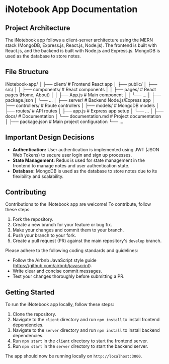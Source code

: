 # iNotebook App Documentation

## Project Architecture

The iNotebook app follows a client-server architecture using the MERN stack (MongoDB, Express.js, React.js, Node.js). The frontend is built with React.js, and the backend is built with Node.js and Express.js. MongoDB is used as the database to store notes.


## File Structure

iNotebook-app/
│
├── client/ # Frontend React app
│ ├── public/
│ ├── src/
│ │ ├── components/ # React components
│ │ ├── pages/ # React pages (Home, About)
│ │ ├── App.js # Main component
│ │ └── ...
│ ├── package.json
│ └── ...
│
├── server/ # Backend Node.js/Express app
│ ├── controllers/ # Route controllers
│ ├── models/ # MongoDB models
│ ├── routes/ # API routes
│ ├── app.js # Express app setup
│ └── ...
│
├── docs/ # Documentation
│ └── documentation.md # Project documentation
│
├── package.json # Main project configuration
└── ...


## Important Design Decisions

- **Authentication:** User authentication is implemented using JWT (JSON Web Tokens) to secure user login and sign up processes.
- **State Management:** Redux is used for state management in the frontend to manage notes and user authentication state.
- **Database:** MongoDB is used as the database to store notes due to its flexibility and scalability.

## Contributing

Contributions to the iNotebook app are welcome! To contribute, follow these steps:

1. Fork the repository.
2. Create a new branch for your feature or bug fix.
3. Make your changes and commit them to your branch.
4. Push your branch to your fork.
5. Create a pull request (PR) against the main repository's `develop` branch.

Please adhere to the following coding standards and guidelines:

- Follow the Airbnb JavaScript style guide (https://github.com/airbnb/javascript).
- Write clear and concise commit messages.
- Test your changes thoroughly before submitting a PR.

## Getting Started

To run the iNotebook app locally, follow these steps:

1. Clone the repository.
2. Navigate to the `client` directory and run `npm install` to install frontend dependencies.
3. Navigate to the `server` directory and run `npm install` to install backend dependencies.
4.  Run `npm start` in the `client` directory to start the frontend server.
5.  Run `npm start` in the `server` directory to start the backend server.

The app should now be running locally on `http://localhost:3000`.

